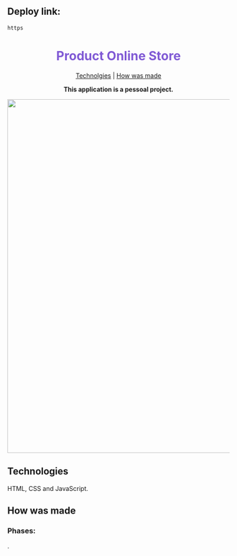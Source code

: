 <h2>Deploy link:</h2>

```
https
```


<h1 align="center" style="color: #805ad5; font-weight: bold;">Product Online Store</h1>
<p align="center">
<a href="#tech">Technolgies</a> |
<a href="#how">How was made</a>
</p>


<p align="center">
<b>This application is a pessoal project.</b>
</p>
<p align="center">
<p align="center">
  <p>
    <img src="" width="800px">
  </p>
</p>


<h2 id="tech">Technologies</h2>
  HTML, CSS and JavaScript.

  <!--### Client:

  ### Server:-->


<h2 id="how">How was made</h2>

### Phases:
  .
